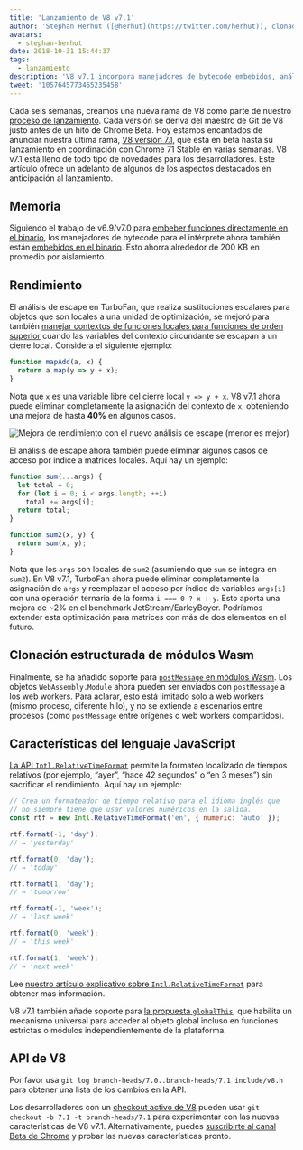 ```yaml
---
title: 'Lanzamiento de V8 v7.1'
author: 'Stephan Herhut ([@herhut](https://twitter.com/herhut)), clonador clonado de clones'
avatars:
  - stephan-herhut
date: 2018-10-31 15:44:37
tags:
  - lanzamiento
description: 'V8 v7.1 incorpora manejadores de bytecode embebidos, análisis de escape mejorado en TurboFan, postMessage(wasmModule), Intl.RelativeTimeFormat y globalThis!'
tweet: '1057645773465235458'
---
```

Cada seis semanas, creamos una nueva rama de V8 como parte de nuestro [proceso de lanzamiento](/docs/release-process). Cada versión se deriva del maestro de Git de V8 justo antes de un hito de Chrome Beta. Hoy estamos encantados de anunciar nuestra última rama, [V8 versión 7.1](https://chromium.googlesource.com/v8/v8.git/+log/branch-heads/7.1), que está en beta hasta su lanzamiento en coordinación con Chrome 71 Stable en varias semanas. V8 v7.1 está lleno de todo tipo de novedades para los desarrolladores. Este artículo ofrece un adelanto de algunos de los aspectos destacados en anticipación al lanzamiento.

<!--truncate-->
## Memoria

Siguiendo el trabajo de v6.9/v7.0 para [embeber funciones directamente en el binario](/blog/embedded-builtins), los manejadores de bytecode para el intérprete ahora también están [embebidos en el binario](https://bugs.chromium.org/p/v8/issues/detail?id=8068). Esto ahorra alrededor de 200 KB en promedio por aislamiento.

## Rendimiento

El análisis de escape en TurboFan, que realiza sustituciones escalares para objetos que son locales a una unidad de optimización, se mejoró para también [manejar contextos de funciones locales para funciones de orden superior](https://bit.ly/v8-turbofan-context-sensitive-js-operators) cuando las variables del contexto circundante se escapan a un cierre local. Considera el siguiente ejemplo:

```js
function mapAdd(a, x) {
  return a.map(y => y + x);
}
```

Nota que `x` es una variable libre del cierre local `y => y + x`. V8 v7.1 ahora puede eliminar completamente la asignación del contexto de `x`, obteniendo una mejora de hasta **40%** en algunos casos.

![Mejora de rendimiento con el nuevo análisis de escape (menor es mejor)](/_img/v8-release-71/improved-escape-analysis.svg)

El análisis de escape ahora también puede eliminar algunos casos de acceso por índice a matrices locales. Aquí hay un ejemplo:

```js
function sum(...args) {
  let total = 0;
  for (let i = 0; i < args.length; ++i)
    total += args[i];
  return total;
}

function sum2(x, y) {
  return sum(x, y);
}
```

Nota que los `args` son locales de `sum2` (asumiendo que `sum` se integra en `sum2`). En V8 v7.1, TurboFan ahora puede eliminar completamente la asignación de `args` y reemplazar el acceso por índice de variables `args[i]` con una operación ternaria de la forma `i === 0 ? x : y`. Esto aporta una mejora de ~2% en el benchmark JetStream/EarleyBoyer. Podríamos extender esta optimización para matrices con más de dos elementos en el futuro.

## Clonación estructurada de módulos Wasm

Finalmente, se ha añadido soporte para [`postMessage` en módulos Wasm](https://github.com/WebAssembly/design/pull/1074). Los objetos `WebAssembly.Module` ahora pueden ser enviados con `postMessage` a los web workers. Para aclarar, esto está limitado solo a web workers (mismo proceso, diferente hilo), y no se extiende a escenarios entre procesos (como `postMessage` entre orígenes o web workers compartidos).

## Características del lenguaje JavaScript

[La API `Intl.RelativeTimeFormat`](/features/intl-relativetimeformat) permite la formateo localizado de tiempos relativos (por ejemplo, “ayer”, “hace 42 segundos” o “en 3 meses”) sin sacrificar el rendimiento. Aquí hay un ejemplo:

```js
// Crea un formateador de tiempo relativo para el idioma inglés que
// no siempre tiene que usar valores numéricos en la salida.
const rtf = new Intl.RelativeTimeFormat('en', { numeric: 'auto' });

rtf.format(-1, 'day');
// → 'yesterday'

rtf.format(0, 'day');
// → 'today'

rtf.format(1, 'day');
// → 'tomorrow'

rtf.format(-1, 'week');
// → 'last week'

rtf.format(0, 'week');
// → 'this week'

rtf.format(1, 'week');
// → 'next week'
```

Lee [nuestro artículo explicativo sobre `Intl.RelativeTimeFormat`](/features/intl-relativetimeformat) para obtener más información.

V8 v7.1 también añade soporte para [la propuesta `globalThis`](/features/globalthis), que habilita un mecanismo universal para acceder al objeto global incluso en funciones estrictas o módulos independientemente de la plataforma.

## API de V8

Por favor usa `git log branch-heads/7.0..branch-heads/7.1 include/v8.h` para obtener una lista de los cambios en la API.

Los desarrolladores con un [checkout activo de V8](/docs/source-code#using-git) pueden usar `git checkout -b 7.1 -t branch-heads/7.1` para experimentar con las nuevas características de V8 v7.1. Alternativamente, puedes [suscribirte al canal Beta de Chrome](https://www.google.com/chrome/browser/beta.html) y probar las nuevas características pronto.
